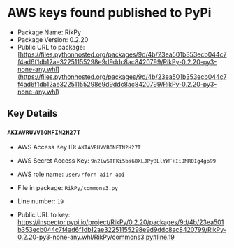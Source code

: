 # AWS keys found published to PyPi

* Package Name: RikPy
* Package Version: 0.2.20
* Public URL to package: [https://files.pythonhosted.org/packages/9d/4b/23ea501b353ecb044c7f4ad6f1db12ae32251155298e9d9ddc8ac8420799/RikPy-0.2.20-py3-none-any.whl](https://files.pythonhosted.org/packages/9d/4b/23ea501b353ecb044c7f4ad6f1db12ae32251155298e9d9ddc8ac8420799/RikPy-0.2.20-py3-none-any.whl)

## Key Details

### `AKIAVRUVVBONFIN2H27T`

* AWS Access Key ID: `AKIAVRUVVBONFIN2H27T`
* AWS Secret Access Key: `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` 
* AWS role name: `user/rforn-aiir-api`
* File in package: `RikPy/commons3.py`
* Line number: `19`

* Public URL to key: https://inspector.pypi.io/project/RikPy/0.2.20/packages/9d/4b/23ea501b353ecb044c7f4ad6f1db12ae32251155298e9d9ddc8ac8420799/RikPy-0.2.20-py3-none-any.whl/RikPy/commons3.py#line.19



